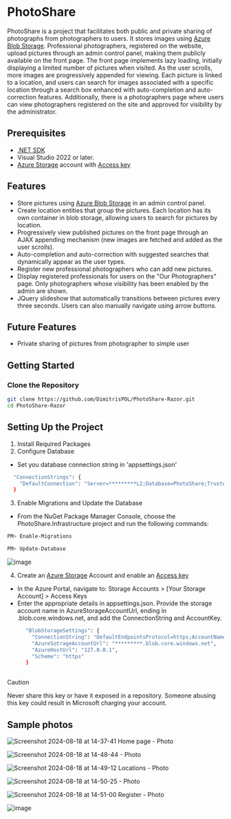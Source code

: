 # PhotoShare

PhotoShare is a project that facilitates both public and private sharing of photographs from photographers to users. It stores images using [Azure Blob Storage](https://learn.microsoft.com/en-us/azure/storage/blobs/storage-blobs-introduction). Professional photographers, registered on the website, upload pictures through an admin control panel, making them publicly available on the front page. The front page implements lazy loading, initially displaying a limited number of pictures when visited. As the user scrolls, more images are progressively appended for viewing. Each picture is linked to a location, and users can search for images associated with a specific location through a search box enhanced with auto-completion and auto-correction features. Additionally, there is a photographers page where users can view photographers registered on the site and approved for visibility by the administrator.

## Prerequisites

- [.NET SDK](https://dotnet.microsoft.com/download)
- Visual Studio 2022 or later.
- [Azure Storage](https://learn.microsoft.com/en-us/azure/storage/common/storage-account-create?tabs=azure-portal) account with [Access key](https://learn.microsoft.com/en-us/azure/storage/common/storage-account-keys-manage?tabs=azure-portal)

## Features

- Store pictures using [Azure Blob Storage](https://learn.microsoft.com/en-us/azure/storage/blobs/storage-blobs-introduction) in an admin control panel.
- Create location entities that group the pictures. Each location has its own container in blob storage, allowing users to search for pictures by location.
- Progressively view published pictures on the front page through an AJAX appending mechanism (new images are fetched and added as the user scrolls).
- Auto-completion and auto-correction with suggested searches that dynamically appear as the user types.
- Register new professional photographers who can add new pictures.
- Display registered professionals for users on the "Our Photographers" page. Only photographers whose visibility has been enabled by the admin are shown.
- JQuery slideshow that automatically transitions between pictures every three seconds. Users can also manually navigate using arrow buttons.

## Future Features

-  Private sharing of pictures from photographer to simple user

## Getting Started

### Clone the Repository

```bash
git clone https://github.com/DimitrisPOL/PhotoShare-Razor.git
cd PhotoShare-Razor

```

## Setting Up the Project
1.  Install Required Packages
2.  Configure Database
  -  Set you database  connection string in 'appsettings.json'
```bash
  "ConnectionStrings": {
    "DefaultConnection": "Server=*********L2;Database=PhotoShare;Trusted_Connection=True;TrustServerCertificate=True;MultipleActiveResultSets=true"
  }

```
3. Enable Migrations and Update the Database
  -  From the NuGet Package Manager Console, choose the PhotoShare.Infrastructure project and run the following commands:
 ```bash
PM> Enable-Migrations

PM> Update-Database

```

![image](https://github.com/user-attachments/assets/a56cd814-989f-4b85-8747-314578fb3186)

4.  Create an [Azure Storage](https://learn.microsoft.com/en-us/azure/storage/common/storage-account-create?tabs=azure-portal) Account and enable an [Access key](https://learn.microsoft.com/en-us/azure/storage/common/storage-account-keys-manage?tabs=azure-portal)
  -  In the Azure Portal, navigate to: Storage Accounts > [Your Storage Account] > Access Keys
  -  Enter the appropriate details in appsettings.json. Provide the storage account name in AzureStorageAccountUrl, ending in .blob.core.windows.net, and add the ConnectionString and AccountKey.
```bash
      "BlobStorageSettings": {
        "ConnectionString": "DefaultEndpointsProtocol=https;AccountName=*************;AccountKey=***********************;EndpointSuffix=core.windows.net",
        "AzureSotrageAccountUrl": "*********.blob.core.windows.net",
        "AzureHostUrl": "127.0.0.1",
        "Scheme": "https"
      }
  
```
> [!CAUTION]
> Never share this key or have it exposed in a repository. Someone abusing this key could result in Microsoft charging your account.



## Sample photos

![Screenshot 2024-08-18 at 14-37-41 Home page - Photo](https://github.com/user-attachments/assets/0da43dcb-16f4-4a6f-b0d6-4ce4d037bb32)



![Screenshot 2024-08-18 at 14-48-44 - Photo](https://github.com/user-attachments/assets/1fe6ad5f-3405-4428-9665-a99817d51459)



![Screenshot 2024-08-18 at 14-49-12 Locations - Photo](https://github.com/user-attachments/assets/557786f6-72e5-4f0f-b190-554a47c14f78)


![Screenshot 2024-08-18 at 14-50-25 - Photo](https://github.com/user-attachments/assets/13807e0e-85ff-4dac-939e-c44f8a590174)


![Screenshot 2024-08-18 at 14-51-00 Register - Photo](https://github.com/user-attachments/assets/fdbe6421-27d5-4f88-b769-4a55db98914c)

![image](https://github.com/user-attachments/assets/5e8a71a4-a80f-4725-aa60-35866c3cd403)


